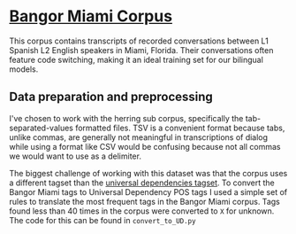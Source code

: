 # [Bangor Miami Corpus](http://bangortalk.org.uk/speakers.php?c=miami)

This corpus contains transcripts of recorded conversations between L1 Spanish L2 English speakers in Miami, Florida. Their conversations often feature code switching, making it an ideal training set for our bilingual models.

## Data preparation and preprocessing

I've chosen to work with the herring sub corpus, specifically the tab-separated-values formatted files. TSV is a convenient format because tabs, unlike commas, are generally not meaningful in transcriptions of dialog while using a format like CSV would be confusing because not all commas we would want to use as a delimiter.

The biggest challenge of working with this dataset was that the corpus uses a different tagset than the [universal dependencies tagset](https://universaldependencies.org/u/pos/). To convert the Bangor Miami tags to Universal Dependency POS tags I used a simple set of rules to translate the most frequent tags in the Bangor Miami corpus. Tags found less than 40 times in the corpus were converted to `X` for unknown. The code for this can be found in `convert_to_UD.py`